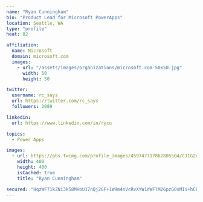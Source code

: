 ```yaml
---
name: "Ryan Cunningham"
bio: "Product Lead for Microsoft PowerApps"
location: Seattle, WA
type: "profile"
heat: 82

affiliation:
  name: Microsoft
  domain: microsoft.com
  images:
    - url: "/assets/images/organizations/microsoft.com-50x50.jpg"
      width: 50
      height: 50

twitter:
  username: rc_says
  url: https://twitter.com/rc_says
  followers: 2089

linkedin:
  url: https://www.linkedin.com/in/rycu

topics:
  - Power Apps

images:
  - url: https://pbs.twimg.com/profile_images/459747717862805504/CJIGZejd_400x400.png
    width: 400
    height: 400
    isCached: true
    title: "Ryan Cunningham"

secured: "HqzWF71kZNi3kS8MHbU17nQj2GF+1W9m4nVcRvXYW1dWFlM26pzG0sMIi+hCEgIvR1HNC2asgvzWt5xAXCjLZhSBzPX6x2BWPf36u0QR42CYccjdear28P9bkqJQKyJxhHOKrm7026I6ZKfmUeHmSxa0s0SGno8D10n1Za3U2wXR9WSGLvzOXT1cAzqzzRtkaXHkgEQjDVxoIWu/NPC9FKzAg8+Evf1eiQJzH3P/rEIwOBrxmhc0/UdgmOmmiZmxy2FetQU0mJTGQJt4nnPrhSro4M8ZKXuuvbZ6ezOwGCt0AccHYO6yQQWtQwiAwHu2f8JsXYEyta/u1dQ4NrBwlQHt3smRZ4xngsqBKadAfP6UtIRPASU7E9lQ81RyLNFJG94LCK7T8Kv0HXEvOOd1NArilFhqGhxfhl6p8Fdgvqo=;boZa092CSCBitzqkSoBYEw=="
---
```


